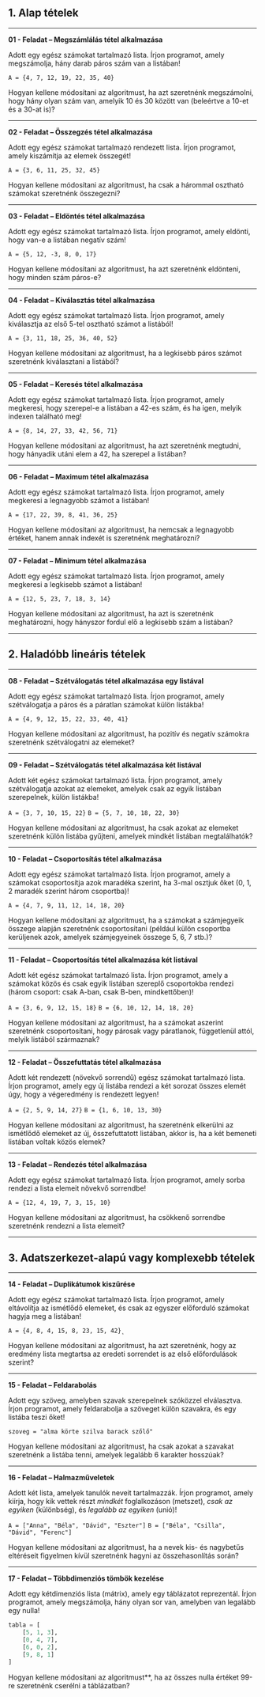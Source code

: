 

## **1. Alap tételek**

---

**01 - Feladat – Megszámlálás tétel alkalmazása**

Adott egy egész számokat tartalmazó lista. Írjon programot, amely megszámolja, hány darab páros szám van a listában!

`A = {4, 7, 12, 19, 22, 35, 40}`

Hogyan kellene módosítani az algoritmust, ha azt szeretnénk megszámolni, hogy hány olyan szám van, amelyik 10 és 30 között van (beleértve a 10-et és a 30-at is)?

---

**02 - Feladat – Összegzés tétel alkalmazása**

Adott egy egész számokat tartalmazó rendezett lista. Írjon programot, amely kiszámítja az elemek összegét!

`A = {3, 6, 11, 25, 32, 45}`

Hogyan kellene módosítani az algoritmust, ha csak a hárommal osztható számokat szeretnénk összegezni?

---

**03 - Feladat – Eldöntés tétel alkalmazása**

Adott egy egész számokat tartalmazó lista. Írjon programot, amely eldönti, hogy van-e a listában negatív szám!

`A = {5, 12, -3, 8, 0, 17}`

Hogyan kellene módosítani az algoritmust, ha azt szeretnénk eldönteni, hogy minden szám páros-e?

---

**04 - Feladat – Kiválasztás tétel alkalmazása**

Adott egy egész számokat tartalmazó lista. Írjon programot, amely kiválasztja az első 5-tel osztható számot a listából!

`A = {3, 11, 18, 25, 36, 40, 52}`

Hogyan kellene módosítani az algoritmust, ha a legkisebb páros számot szeretnénk kiválasztani a listából?

---

**05 - Feladat – Keresés tétel alkalmazása**

Adott egy egész számokat tartalmazó lista. Írjon programot, amely megkeresi, hogy szerepel-e a listában a 42-es szám, és ha igen, melyik indexen található meg!

`A = {8, 14, 27, 33, 42, 56, 71}`

Hogyan kellene módosítani az algoritmust, ha azt szeretnénk megtudni, hogy hányadik utáni elem a 42, ha szerepel a listában?

---

**06 - Feladat – Maximum tétel alkalmazása**

Adott egy egész számokat tartalmazó lista. Írjon programot, amely megkeresi a legnagyobb számot a listában!

`A = {17, 22, 39, 8, 41, 36, 25}`

Hogyan kellene módosítani az algoritmust, ha nemcsak a legnagyobb értéket, hanem annak indexét is szeretnénk meghatározni?

---

**07 - Feladat – Minimum tétel alkalmazása**

Adott egy egész számokat tartalmazó lista. Írjon programot, amely megkeresi a legkisebb számot a listában!

`A = {12, 5, 23, 7, 18, 3, 14}`

Hogyan kellene módosítani az algoritmust, ha azt is szeretnénk meghatározni, hogy hányszor fordul elő a legkisebb szám a listában?

---

## **2. Haladóbb lineáris tételek**

---

**08 - Feladat – Szétválogatás tétel alkalmazása egy listával**

Adott egy egész számokat tartalmazó lista. Írjon programot, amely szétválogatja a páros és a páratlan számokat külön listákba!

`A = {4, 9, 12, 15, 22, 33, 40, 41}`

Hogyan kellene módosítani az algoritmust, ha pozitív és negatív számokra szeretnénk szétválogatni az elemeket?

---

**09 - Feladat – Szétválogatás tétel alkalmazása két listával**

Adott két egész számokat tartalmazó lista. Írjon programot, amely szétválogatja azokat az elemeket, amelyek csak az egyik listában szerepelnek, külön listákba!

`A = {3, 7, 10, 15, 22}`
`B = {5, 7, 10, 18, 22, 30}`

Hogyan kellene módosítani az algoritmust, ha csak azokat az elemeket szeretnénk külön listába gyűjteni, amelyek mindkét listában megtalálhatók?

---

**10 - Feladat – Csoportosítás tétel alkalmazása**

Adott egy egész számokat tartalmazó lista. Írjon programot, amely a számokat csoportosítja azok maradéka szerint, ha 3-mal osztjuk őket (0, 1, 2 maradék szerint három csoportba)!

`A = {4, 7, 9, 11, 12, 14, 18, 20}`

Hogyan kellene módosítani az algoritmust, ha a számokat a számjegyeik összege alapján szeretnénk csoportosítani (például külön csoportba kerüljenek azok, amelyek számjegyeinek összege 5, 6, 7 stb.)?

---
**11 - Feladat – Csoportosítás tétel alkalmazása két listával**

Adott két egész számokat tartalmazó lista. Írjon programot, amely a számokat közös és csak egyik listában szereplő csoportokba rendezi (három csoport: csak A-ban, csak B-ben, mindkettőben)!

`A = {3, 6, 9, 12, 15, 18}`
`B = {6, 10, 12, 14, 18, 20}`

Hogyan kellene módosítani az algoritmust, ha a számokat aszerint szeretnénk csoportosítani, hogy párosak vagy páratlanok, függetlenül attól, melyik listából származnak?

---


**12 - Feladat – Összefuttatás tétel alkalmazása**

Adott két rendezett (növekvő sorrendű) egész számokat tartalmazó lista. Írjon programot, amely egy új listába rendezi a két sorozat összes elemét úgy, hogy a végeredmény is rendezett legyen!

`A = {2, 5, 9, 14, 27}`
`B = {1, 6, 10, 13, 30}`

Hogyan kellene módosítani az algoritmust, ha szeretnénk elkerülni az ismétlődő elemeket az új, összefuttatott listában, akkor is, ha a két bemeneti listában voltak közös elemek?

---

**13 - Feladat – Rendezés tétel alkalmazása**

Adott egy egész számokat tartalmazó lista. Írjon programot, amely sorba rendezi a lista elemeit növekvő sorrendbe!

`A = {12, 4, 19, 7, 3, 15, 10}`

Hogyan kellene módosítani az algoritmust, ha csökkenő sorrendbe szeretnénk rendezni a lista elemeit?

---

## **3. Adatszerkezet-alapú vagy komplexebb tételek**

---

**14 - Feladat – Duplikátumok kiszűrése**

Adott egy egész számokat tartalmazó lista. Írjon programot, amely eltávolítja az ismétlődő elemeket, és csak az egyszer előforduló számokat hagyja meg a listában!

`A = {4, 8, 4, 15, 8, 23, 15, 42}˛`

Hogyan kellene módosítani az algoritmust, ha azt szeretnénk, hogy az eredmény lista megtartsa az eredeti sorrendet is az első előfordulások szerint?

---

**15 - Feladat – Feldarabolás**

Adott egy szöveg, amelyben szavak szerepelnek szóközzel elválasztva. Írjon programot, amely feldarabolja a szöveget külön szavakra, és egy listába teszi őket!

`szoveg = "alma körte szilva barack szőlő"`

Hogyan kellene módosítani az algoritmust, ha csak azokat a szavakat szeretnénk a listába tenni, amelyek legalább 6 karakter hosszúak?

---

**16 - Feladat – Halmazműveletek**

Adott két lista, amelyek tanulók neveit tartalmazzák. Írjon programot, amely kiírja, hogy kik vettek részt *mindkét* foglalkozáson (metszet), *csak az egyiken* (különbség), és *legalább az egyiken* (unió)!

`A = ["Anna", "Béla", "Dávid", "Eszter"]`
`B = ["Béla", "Csilla", "Dávid", "Ferenc"]`

Hogyan kellene módosítani az algoritmust, ha a nevek kis- és nagybetűs eltéréseit figyelmen kívül szeretnénk hagyni az összehasonlítás során?

---

**17 - Feladat – Többdimenziós tömbök kezelése**

Adott egy kétdimenziós lista (mátrix), amely egy táblázatot reprezentál. Írjon programot, amely megszámolja, hány olyan sor van, amelyben van legalább egy nulla!

```python
tabla = [
    [5, 1, 3],
    [0, 4, 7],
    [6, 0, 2],
    [9, 8, 1]
]
```

Hogyan kellene módosítani az algoritmust**, ha az összes nulla értéket 99-re szeretnénk cserélni a táblázatban?

